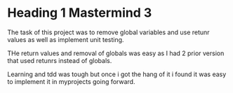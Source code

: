 # Heading 1 Mastermind 3

The task of this project was to remove global variables and use retunr values as
well as implement unit testing. 

THe return values and removal of globals was easy as I had 2 prior version that
used retunrs instead of globals.

Learning and tdd was tough but once i got the hang of it i found it was easy to 
implement it in myprojects going forward.